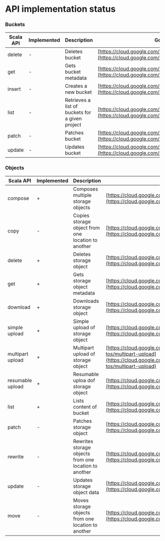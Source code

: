 # API implementation status

### Buckets

| Scala API | Implemented | Description | Google Storage link|
| ------------- | ------------- | ------------- | ------------- |
| delete | - | Deletes bucket | [https://cloud.google.com/storage/docs/json_api/v1/buckets/delete](https://cloud.google.com/storage/docs/json_api/v1/buckets/delete) |
| get | - | Gets bucket metadata | [https://cloud.google.com/storage/docs/json_api/v1/buckets/get](https://cloud.google.com/storage/docs/json_api/v1/buckets/get) |
| insert | - | Creates a new bucket | [https://cloud.google.com/storage/docs/json_api/v1/buckets/insert](https://cloud.google.com/storage/docs/json_api/v1/buckets/insert) |
| list | - | Retrieves a list of buckets for a given project | [https://cloud.google.com/storage/docs/json_api/v1/buckets/list](https://cloud.google.com/storage/docs/json_api/v1/buckets/list)  |
| patch | - | Patches bucket | [https://cloud.google.com/storage/docs/json_api/v1/buckets/patch](https://cloud.google.com/storage/docs/json_api/v1/buckets/patch)  |
| update | - | Updates bucket | [https://cloud.google.com/storage/docs/json_api/v1/buckets/update](https://cloud.google.com/storage/docs/json_api/v1/buckets/update)  |

### Objects

| Scala API | Implemented | Description | Google Storage link|
| ------------- | ------------- | ------------- | ------------- |
| compose| + | Composes multiple storage objects | [https://cloud.google.com/storage/docs/json_api/v1/objects/compose](https://cloud.google.com/storage/docs/json_api/v1/objects/compose) |
| copy | - | Copies storage object from one location to another | [https://cloud.google.com/storage/docs/json_api/v1/objects/copy](https://cloud.google.com/storage/docs/json_api/v1/objects/copy) |
| delete | + | Deletes storage object | [https://cloud.google.com/storage/docs/json_api/v1/objects/delete](https://cloud.google.com/storage/docs/json_api/v1/objects/delete) |
| get | + | Gets storage object metadata | [https://cloud.google.com/storage/docs/json_api/v1/objects/get](https://cloud.google.com/storage/docs/json_api/v1/objects/get) |
| download | + | Downloads storage object | [https://cloud.google.com/storage/docs/json_api/v1/objects/get](https://cloud.google.com/storage/docs/json_api/v1/objects/get)|
| simple upload | + | Simple upload of storage object | [https://cloud.google.com/storage/docs/uploading-objects](https://cloud.google.com/storage/docs/uploading-objects) |
| multipart upload | + | Multipart upload of storage object | [https://cloud.google.com/storage/docs/json_api/v1/how-tos/multipart-upload](https://cloud.google.com/storage/docs/json_api/v1/how-tos/multipart-upload) |
| resumable upload | + | Resumable uploa dof storage object | [https://cloud.google.com/storage/docs/resumable-uploads](https://cloud.google.com/storage/docs/resumable-uploads) |
| list | + | Lists content of bucket | [https://cloud.google.com/storage/docs/json_api/v1/objects/list](https://cloud.google.com/storage/docs/json_api/v1/objects/list)  |
| patch | - | Patches storage object | [https://cloud.google.com/storage/docs/json_api/v1/objects/patch](https://cloud.google.com/storage/docs/json_api/v1/objects/patch)  |
| rewrite | - | Rewrites storage objects from one location to another| [https://cloud.google.com/storage/docs/json_api/v1/objects/rewrite](https://cloud.google.com/storage/docs/json_api/v1/objects/rewrite) |
| update | - | Updates storage object data | [https://cloud.google.com/storage/docs/json_api/v1/objects/update](https://cloud.google.com/storage/docs/json_api/v1/objects/update) |
| move | - | Moves storage objects from one location to another| [https://cloud.google.com/storage/docs/json_api/v1/objects/rewrite](https://cloud.google.com/storage/docs/json_api/v1/objects/rewrite) |